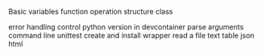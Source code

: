 Basic
    variables
    function
    operation
    structure
    class

error handling
control python version in devcontainer
parse arguments
command line
unittest
create and install wrapper
read a file
    text
    table
    json
    html


